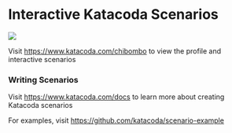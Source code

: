 # Interactive Katacoda Scenarios

[![](http://shields.katacoda.com/katacoda/chibombo/count.svg)](https://www.katacoda.com/chibombo "Get your profile on Katacoda.com")

Visit https://www.katacoda.com/chibombo to view the profile and interactive scenarios

### Writing Scenarios
Visit https://www.katacoda.com/docs to learn more about creating Katacoda scenarios

For examples, visit https://github.com/katacoda/scenario-example
